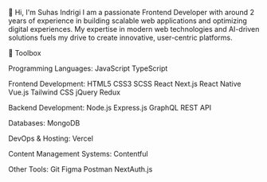 👋 Hi, I'm Suhas Indrigi
I am a passionate Frontend Developer with around 2 years of experience in building scalable web applications and optimizing digital experiences. My expertise in modern web technologies and AI-driven solutions fuels my drive to create innovative, user-centric platforms.

🧰 Toolbox

Programming Languages: 
JavaScript TypeScript 

Frontend Development: 
HTML5 CSS3 SCSS React Next.js React Native Vue.js Tailwind CSS jQuery Redux 

Backend Development: 
Node.js Express.js GraphQL REST API 

Databases: 
MongoDB 

DevOps & Hosting: 
Vercel

Content Management Systems: 
Contentful

Other Tools: 
Git Figma Postman NextAuth.js
